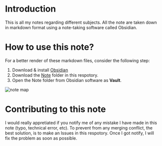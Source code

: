 # Introduction
This is all my notes regarding different subjects. All the note are taken down in markdown format using a note-taking software called Obsidian.

# How to use this note?
For a better render of these markdown files, consider the following step:
1. Download & install [Obsidian](https://obsidian.md/)
2. Download the [Note](https://github.com/sokmontrey/note/tree/master/Note) folder in this respotory.
3. Open the Note folder from Obsidian software as **Vault**.

![note map](https://user-images.githubusercontent.com/49610016/201491940-8405819e-4bc6-4e7e-b7dc-1db52d779338.png)

# Contributing to this note
I would really appretiated if you notify me of any mistake I have made in this note (typo, technical error, etc). To prevent from any merging conflict, the best solution, is to make an Issues in this respotory. Once I got notify, I will fix the problem as soon as possible.
